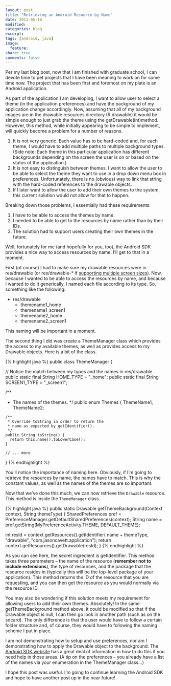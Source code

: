 ```yaml
---
layout: post
title: "Retrieving an Android Resource by Name"
date: 2011-05-18
modified:
categories: blog
excerpt:
tags: [android, java]
image:
  feature:
share: true
comments: false
---
```

Per my last blog post, now that I am finished with graduate school, I can devote time to pet projects that I have been meaning to work on for some time now. The project that has been first and foremost on my plate is an Android application.

As part of the application I am developing, I want to allow user to select a theme (in the application preferences) and have the background of my application change accordingly. Now, assuming that all of my background images are in the drawable resources directory (R.drawable) it would be simple enough to just grab the theme using the getDrawable(int)method. However, this method, while initially appearing to be simple to implement, will quickly become a problem for a number of reasons.

1. It is not very generic. Each value has to be hard-coded and, for each theme, I would have to add multiple paths to multiple background types. (Side note: Each theme in this particular application has different backgrounds depending on the screen the user is on or based on the status of the application.)
2. It is not easy to distinguish between themes. I want to allow the user to be able to select the theme they want to use in a drop down menu box in preferences. Unfortunately, there is no (obvious) way to link that string with the hard-coded references to the drawable objects.
3. If I later want to allow the user to add their own themes to the system, this current solution would not allow for that to happen.

Breaking down those problems, I essentially had these requirements:

1. I have to be able to access the themes by name.
2. I needed to be able to get to the resources by name rather than by their IDs.
3. The solution had to support users creating their own themes in the future.

Well, fortunately for me (and hopefully for you, too), the Android SDK provides a nice way to access resources by name. I’ll get to that in a moment.

First (of course) I had to make sure my drawable resources were in res/drawable (or res/drawable-* if [supporting multiple screen sizes](http://developer.android.com/guide/practices/screens_support.html)). Now, because I wanted to be able to access the resources by name, and because I wanted to do it generically, I named each file according to its type. So, something like the following:

* res/drawable
  * themename1_home
  * themename1_screen1
  * themename2_home
  * themename2_screen1

This naming will be important in a moment.

The second thing I did was create a ThemeManager class which provides the access to my available themes, as well as provides access to my Drawable objects. Here is a bit of the class.

{% highlight java %}
public class ThemeManager {

  // Notice the match between my types and the names in res/drawable.
  public static final String HOME_TYPE = "_home";
  public static final String SCREEN1_TYPE = "_screen1";

  /**
   * The names of the themes.
   */
  public enum Themes {
    ThemeName1,
    ThemeName2;

    /**
     * Override toString in order to return the
     * name as expected by getIdentifier().
     */
    public String toString() {
      return this.name().toLowerCase();
    }

    // ... more

  }
{% endhighlight %}

You’ll notice the importance of naming here. Obviously, if I’m going to retrieve the resources by name, the names have to match. This is why the constant values, as well as the names of the themes are so important.

Now that we’ve done this much, we can now retrieve the `Drawable` resource. This method is inside the `ThemeManager` class.

{% highlight java %}
public static Drawable getThemeBackground(Context context, String themeType) {
  SharedPreferences pref = PreferenceManager.getDefaultSharedPreferences(context);
  String name = pref.getString(MyPreferenceActivity.THEME, DEFAULT_THEME);

  int resId = context.getResources().getIdentifier(
    name + themeType, "drawable", "com.jasoncavett.application");
  return context.getResources().getDrawable(resId);
}
{% endhighlight %}

As you can see here, the secret ingredient is getIdentifier. This method takes three parameters – the name of the resource (**remember not to include extensions**), the type of resources, and the package that the resource resides in (typically this will be the top-level package of your application). This method returns the ID of the resource that you are requesting, and you can then get the resource as you would normally via the resource ID.

You may also be wondering if this solution meets my requirement for allowing users to add their own themes. Absolutely! In the same getThemeBackground method above, it could be modified so that if the Drawable object is null, I can then go look in another path (such as on the sdcard). The only difference is that the user would have to follow a certain folder structure and, of course, they would have to following the naming scheme I put in place.

I am not demonstrating how to setup and use preferences, nor am I demonstrating how to apply the Drawable object to the background. The [Android SDK website](http://developer.android.com/sdk/index.html) has a great deal of information in how to do this if you need help in those areas. (A tip on the preferences – you already have a list of the names via your enumeration in the ThemeManager class…)

I hope this post was useful. I’m going to continue learning the Android SDK and hope to have another post up in the near future!
